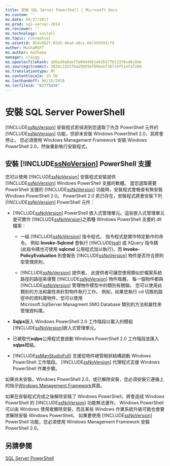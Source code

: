 ```yaml
---
title: 安裝 SQL Server PowerShell | Microsoft Docs
ms.custom: ''
ms.date: 04/27/2017
ms.prod: sql-server-2014
ms.reviewer: ''
ms.technology: install
ms.topic: conceptual
ms.assetid: 854c0b2f-02d2-46a4-a8cc-6b7a5d191cf8
author: MashaMSFT
ms.author: mathoma
manager: craigg
ms.openlocfilehash: a90a30a0ae7fe09d49b1d42b577b13370c48c0de
ms.sourcegitcommit: 3026c22b7fba19059a769ea5f367c4f51efaf286
ms.translationtype: MT
ms.contentlocale: zh-TW
ms.lasthandoff: 06/15/2019
ms.locfileid: "62775438"
---
```

# <a name="install-sql-server-powershell"></a>安裝 SQL Server PowerShell
  [!INCLUDE[ssNoVersion](../../includes/ssnoversion-md.md)] 安裝程式若偵測到您選取了內含 PowerShell 元件的 [!INCLUDE[ssNoVersion](../../includes/ssnoversion-md.md)] 功能，但卻未安裝 Windows PowerShell 2.0，其將會停止。 您必須使用 Windows Management Framework 安裝 Windows PowerShell 2.0，然後重新執行安裝程式。  
  
## <a name="installing-includessnoversionincludesssnoversion-mdmd-powershell-support"></a>安裝 [!INCLUDE[ssNoVersion](../../includes/ssnoversion-md.md)] PowerShell 支援  
 您可以使用 [!INCLUDE[ssNoVersion](../../includes/ssnoversion-md.md)] 安裝程式安裝提供 [!INCLUDE[ssNoVersion](../../includes/ssnoversion-md.md)] Windows PowerShell 支援的軟體。 當您選取需要 PowerShell 支援的 [!INCLUDE[ssNoVersion](../../includes/ssnoversion-md.md)] 功能時，安裝程式會檢查有無安裝 Windows PowerShell 2.0。 PowerShell 2.0 若已存在，安裝程式將會安裝下列 [!INCLUDE[ssNoVersion](../../includes/ssnoversion-md.md)] PowerShell 元件：  
  
-   [!INCLUDE[ssNoVersion](../../includes/ssnoversion-md.md)] PowerShell 嵌入式管理單元。這些嵌入式管理單元是可實作 [!INCLUDE[ssNoVersion](../../includes/ssnoversion-md.md)]之兩種 Windows PowerShell 支援的 dll 檔案：  
  
    -   一組 [!INCLUDE[ssNoVersion](../../includes/ssnoversion-md.md)] 指令程式。 指令程式是實作特定動作的命令。 例如 **Invoke-Sqlcmd** 會執行 [!INCLUDE[tsql](../../includes/tsql-md.md)] 或 XQuery 指令碼 (此指令碼也可使用 **sqlcmd** 公用程式加以執行)，而 **Invoke-PolicyEvaluation** 則會報告 [!INCLUDE[ssNoVersion](../../includes/ssnoversion-md.md)] 物件是否符合原則型管理原則。  
  
    -   [!INCLUDE[ssNoVersion](../../includes/ssnoversion-md.md)] 提供者。 此提供者可讓您使用類似於檔案系統路徑的路徑來導覽 [!INCLUDE[ssNoVersion](../../includes/ssnoversion-md.md)] 物件階層。 每一個物件都與 [!INCLUDE[ssNoVersion](../../includes/ssnoversion-md.md)] 管理物件模型中的類別有關聯。 您可以使用此類別的方法和屬性來針對物件執行工作。 例如，如果您執行 cd 切換到路徑中的資料庫物件，您可以使用 Microsoft.SqlServer.Managment.SMO.Database 類別的方法和屬性來管理資料庫。  
  
-   **Sqlps**匯入 Windows PowerShell 2.0 工作階段以載入的模組[!INCLUDE[ssNoVersion](../../includes/ssnoversion-md.md)]嵌入式管理單元。  
  
-   已被取代**sqlps**公用程式會啟動 Windows PowerShell 2.0 工作階段並匯入**sqlps**模組。  
  
-   [!INCLUDE[ssManStudioFull](../../includes/ssmanstudiofull-md.md)] 支援從物件總管樹狀結構啟動 Windows PowerShell 工作階段。 [!INCLUDE[ssNoVersion](../../includes/ssnoversion-md.md)] 代理程式支援 Windows PowerShell 作業步驟。  
  
 如果尚未安裝，Windows PowerShell 2.0，或已解除安裝，您必須安裝它遵循上的指示[Windows Management Framework](https://go.microsoft.com/fwlink/?LinkId=186214)頁面。  
  
 如果在安裝程式完成之後解除安裝了 Windows PowerShell，將會造成 Windows PowerShell 的 [!INCLUDE[ssNoVersion](../../includes/ssnoversion-md.md)] 功能無法運作。 Windows PowerShell 可以由 Windows 使用者解除安裝，而且某些 Windows 作業系統升級可能也會要求解除安裝 Windows PowerShell。 如果要使用 [!INCLUDE[ssNoVersion](../../includes/ssnoversion-md.md)] PowerShell 功能，您必須使用 Windows Management Framework 安裝 PowerShell 2.0。  
  
## <a name="see-also"></a>另請參閱  
 [SQL Server PowerShell](../../powershell/sql-server-powershell.md)  
  
  
